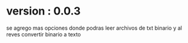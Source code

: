 # version : 0.0.3
se agrego mas opciones donde podras leer archivos de txt binario y al reves convertir binario a texto 
